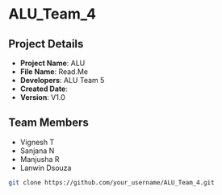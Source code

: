 # ALU_Team_4


## Project Details
- **Project Name**: ALU
- **File Name**: Read.Me
- **Developers**: ALU Team 5
- **Created Date**: 
- **Version**: V1.0

## Team Members
- Vignesh T
- Sanjana N
- Manjusha R
- Lanwin Dsouza

```bash
git clone https://github.com/your_username/ALU_Team_4.git
